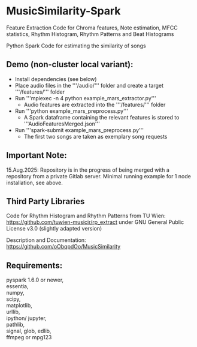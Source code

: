 # MusicSimilarity-Spark
Feature Extraction Code for Chroma features, Note estimation, MFCC statistics, Rhythm Histogram, Rhythm Patterns and Beat Histograms

Python Spark Code for estimating the similarity of songs

## Demo (non-cluster local variant):

- Install dependencies (see below)  
- Place audio files in the '''/audio/''' folder and create a target '''/features/''' folder  
- Run '''mpiexec -n 4 python example_mars_extractor.py'''  
	- Audio features are extracted into the '''/features/''' folder  
- Run '''python example\_mars\_preprocess.py'''  
	- A Spark dataframe containing the relevant features is stored to '''AudioFeaturesMerged.json'''  
- Run '''spark-submit example\_mars\_preprocess.py'''  
	- The first two songs are taken as exemplary song requests  

## Important Note:
15.Aug.2025: Repository is in the progress of being merged with a repository from a private Gitlab server.
Minimal running example for 1 node installation, see above.

## Third Party Libraries

Code for Rhythm Histogram and Rhythm Patterns from TU Wien: https://github.com/tuwien-musicir/rp_extract under GNU General Public License v3.0
(slightly adapted version)

Description and Documentation: https://github.com/oObqpdOo/MusicSimilarity

## Requirements: 
pyspark 1.6.0 or newer,  
essentia,  
numpy,  
scipy,  
matplotlib,  
urllib,  
ipython/ jupyter,  
pathlib,  
signal,
glob, 
edlib,   
ffmpeg or mpg123  
